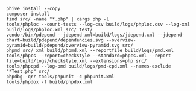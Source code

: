 
    phive install --copy
    composer install
    find src/ -name "*.php" | xargs php -l
    tools/phploc --count-tests --log-csv build/logs/phploc.csv --log-xml build/logs/phploc.xml src/ test/
    vendor/bin/pdepend --jdepend-xml=build/logs/jdepend.xml --jdepend-chart=build/pdepend/dependencies.svg --overview-pyramid=build/pdepend/overview-pyramid.svg src/
    phpmd src/ xml build/phpmd.xml --reportfile build/logs/pmd.xml
    tools/phpcs --report=checkstyle --standard=phpcs.xml --report-file=build/logs/checkstyle.xml --extensions=php src/
    tools/phpcpd --log-pmd build/logs/pmd-cpd.xml --names-exclude "*Test.php" src/
    phpdbg -qrr tools/phpunit -c phpunit.xml
    tools/phpdox -f build/phpdox.xml